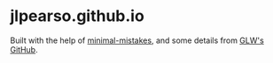 # jlpearso.github.io


Built with the help of [minimal-mistakes](https://mmistakes.github.io/minimal-mistakes/), and some details from [GLW's GitHub](https://github.com/glwagner/glwagner.github.io).
